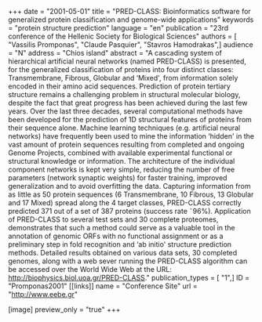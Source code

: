 +++
date = "2001-05-01"
title = "PRED-CLASS: Bioinformatics software for generalized protein classification and genome-wide applications"
keywords = "protein structure prediction"
language = "en"
publication = "23rd conference of the Hellenic Society for Biological Sciences"
authors = [ "Vassilis Promponas", "Claude Pasquier", "Stavros Hamodrakas",]
audience = "N"
address = "Chios island"
abstract = "A cascading system of hierarchical artificial neural networks (named PRED-CLASS) is presented, for the generalized classification of proteins into four distinct classes: Transmembrane, Fibrous, Globular and ‘Mixed', from information solely encoded in their amino acid sequences. Prediction of protein tertiary structure remains a challenging problem in structural molecular biology, despite the fact that great progress has been achieved during the last few years. Over the last three decades, several computational methods have been developed for the prediction of 1D structural features of proteins from their sequence alone. Machine learning techniques (e.g. artificial neural networks) have frequently been used to mine the information ‘hidden' in the vast amount of protein sequences resulting from completed and ongoing Genome Projects, combined with available experimental functional or structural knowledge or information. The architecture of the individual component networks is kept very simple, reducing the number of free parameters (network synaptic weights) for faster training, improved generalization and to avoid overfitting the data. Capturing information from as little as 50 protein sequences (6 Transmembrane, 10 Fibrous, 13 Globular and 17 Mixed) spread along the 4 target classes, PRED-CLASS correctly predicted 371 out of a set of 387 proteins (success rate ˜96%). Application of PRED-CLASS to several test sets and 30 complete proteomes, demonstrates that such a method could serve as a valuable tool in the annotation of genomic ORFs with no functional assignment or as a preliminary step in fold recognition and ‘ab initio' structure prediction methods. Detailed results obtained on various data sets, 30 completed genomes, along with a web sever running the PRED-CLASS algorithm can be accessed over the World Wide Web at the URL: http://biophysics.biol.uoa.gr/PRED-CLASS."
publication_types = [ "1",]
ID = "Promponas2001"
[[links]]
name = "Conference Site"
url = "http://www.eebe.gr"

[image]
preview_only = "true"
+++
